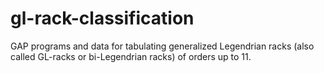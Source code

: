 # gl-rack-classification
GAP programs and data for tabulating generalized Legendrian racks (also called GL-racks or bi-Legendrian racks) of orders up to 11.
